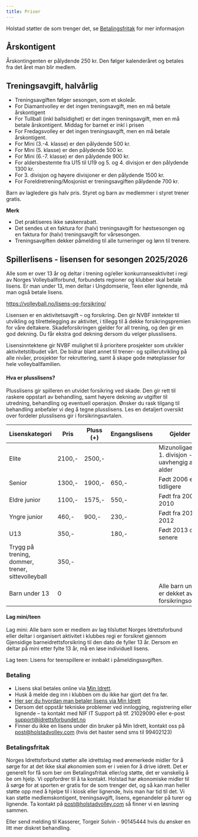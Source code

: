 ```yaml
---
title: Priser
---
```


Holstad støtter de som trenger det, se [Betalingsfritak](#betalingsfritak) for
mer informasjon

## Årskontigent

Årskontingenten er pålydende 250 kr. Den følger kalenderåret og betales fra det
året man blir medlem.

## Treningsavgift, halvårlig

- Treningsavgiften følger sesongen, som et skoleår.
- For Diamantvolley er det ingen treningsavgift, men en må betale årskontigent
- For Tullball (inkl ballsidighet) er det ingen treningsavgift, men en må betale årskontigent. Middag for barnet er inkl i prisen
- For Fredagsvolley er det ingen treningsavgift, men en må betale årskontigent.
- For Mini (3.-4. klasse) er den pålydende 500 kr.
- For Mini (5. klasse) er den pålydende 500 kr.
- For Mini (6.-7. klasse) er den pålydende 900 kr.
- For aldersbestemte fra U15 til U19 og 5. og 4. divisjon er den pålydende 1300
  kr.
- For 3. divisjon og høyere divisjoner er den pålydende 1500 kr.
- For Foreldretrening/Mosjonist er treningsavgiften pålydende 700 kr.

Barn av lagledere gis halv pris. Styret og barn av medlemmer i styret trener
gratis.

**Merk**

- Det praktiseres ikke søskenrabatt.
- Det sendes ut en faktura for (halv) treningsavgift for høstsesongen og en
  faktura for (halv) treningsavgift for vårsesongen.
- Treningsavgiften dekker påmelding til alle turneringer og lønn til trenere.

## Spillerlisens - lisensen for sesongen 2025/2026

Alle som er over 13 år og deltar i trening og/eller konkurranseaktivitet i regi av Norges
Volleyballforbund, forbundets regioner og klubber skal betale lisens.
Er man under 13, men deltar i Ungdomserie, Teen eller lignende, må man også betale lisens.

https://volleyball.no/lisens-og-forsikring/

Lisensen er en aktivitetsavgift – og forsikring. Den gir NVBF inntekter til
utvikling og tilrettelegging av aktivitet, i tillegg til å dekke
forsikringspremien for våre deltakere. Skadeforsikringen gjelder for all
trening, og den gir en god dekning. Du får ekstra god dekning dersom du velger
plusslisens.

Lisensinntektene gir NVBF mulighet til å prioritere prosjekter som utvikler
aktivitetstilbudet vårt. De bidrar blant annet til trener- og spillerutvikling
på alle nivåer, prosjekter for rekruttering, samt å skape gode møteplasser for
hele volleyballfamilien.

#### Hva er plusslisens?

Plusslisens gir spilleren en utvidet forsikring ved skade. Den gir rett til
raskere oppstart av behandling, samt høyere dekning av utgifter til utredning,
behandling og eventuell operasjon. Ønsker du rask tilgang til behandling
anbefaler vi deg å tegne plusslisens. Les en detaljert oversikt over fordeler
plusslisens gir i forsikringsavtalen.

| Lisenskategori                                    | Pris   | Pluss (+) | Engangslisens | Gjelder for                                               |
| ------------------------------------------------- | ------ | --------- | ------------- | --------------------------------------------------------- |
| Elite                                             | 2100,- | 2500,-    |               | Mizunoligaen og 1. divisjon - uavhengig av alder          |
| Senior                                            | 1300,- | 1900,-    | 650,-         | Født 2006 eller tidligere                                 |
| Eldre junior                                      | 1100,- | 1575,-    | 550,-         | Født fra 2007 til 2010                                    |
| Yngre junior                                      | 460,-  | 900,-     | 230,-         | Født fra 2011 og 2012                                     |
| U13                                               | 350,-  |           | 180,-         | Født 2013 og senere                                       |
| Trygg på trening, dommer, trener, sittevolleyball | 350,-  |           |               |                                                           |
| Barn under 13                                     | 0      |           |               | Alle barn under 13 er dekket av NIF's forsikringsordning. |

#### Lag mini/teen

Lag mini: Alle barn som er medlem av lag tilsluttet Norges Idrettsforbund eller
deltar i organisert aktivitet i klubbes regi er forsikret gjennom Gjensidige
barneidrettsforsikring til den dato de fyller 13 år. Dersom en deltar på mini
etter fylte 13 år, må en løse individuell lisens.

Lag teen: Lisens for teenspillere er innbakt i påmeldingsavgiften.

### Betaling

- Lisens skal betales online via [Min Idrett](https://minidrett.no).
- Husk å melde deg inn i klubben om du ikke har gjort det fra før.
- [Her ser du hvordan man betaler lisens via Min Idrett](https://www.youtube.com/watch?v=b8NvCOA3Qnw)
- Dersom det oppstår tekniske problemer ved innlogging, registrering eller
  lignende – ta kontakt med NIF IT Support på tlf. 21029090 eller e-post
  support@idrettsforbundet.no
- Finner du ikke en lisens under din bruker på Min Idrett, kontakt oss på
  post@holstadvolley.com (hvis det haster send sms til 99402123)

### Betalingsfritak

Norges Idrettsforbund støtter alle idrettslag med øremerkede midler for å sørge
for at det ikke skal økonomien som er i veien for å drive idrett. Det er
generelt for få som ber om Betalingsfritak eller/og støtte, det er vanskelig å
be om hjelp. Vi oppfordrer til å ta kontakt. Holstad har økonomiske midler til å
sørge for at sporten er gratis for de som trenger det, og så kan man heller
støtte opp med å hjelpe til i kiosk eller lignende, hvis man har tid til det. Vi
kan støtte medlemskontigent, treningsavgift, lisens, egenandeler på turer og
lignende. Ta kontakt på post@holstadvolley.com så finner vi en løsning sammen.

Eller send melding til Kasserer, Torgeir Solvin - 90145444 hvis du ønsker en
litt mer diskret behandling.
